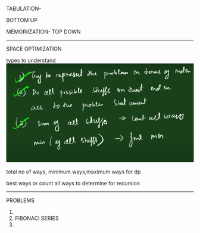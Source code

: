 TABULATION-

BOTTOM UP

MEMORIIZATION- TOP DOWN

---

SPACE OPTIMIZATION

types to understand![1721127480373](images/STEPS/1721127480373.png)

total no of ways, minimum ways,maximum ways for dp

best ways or count all ways to determine for recursion

---

PROBLEMS

1.
2. FIBONACI SERIES
3.
